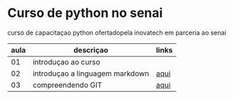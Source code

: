 
 # Curso de python no senai

curso de capacitaçao python ofertadopela inovatech em parceria ao senai

|aula| descriçao|links|
|-|-|-|
|01| introduçao ao curso|
|02|introduçao a linguagem markdown|[aqui](./aulaMarkdown.md)
|03| compreendendo GIT|[aqui](./aulaGit.md)

